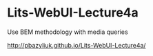 # Lits-WebUI-Lecture4a

Use BEM methodology with media queries

http://pbazyliuk.github.io/Lits-WebUI-Lecture4a/
